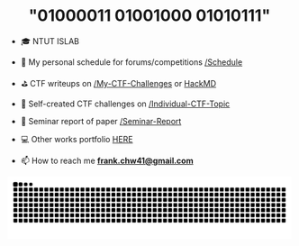 <h1 align="center">"01000011 01001000 01010111"</h1>

- 🎓 NTUT ISLAB

- 🎯 My personal schedule for forums/competitions [/Schedule](https://github.com/Chw41/Schedule)

- ⛳ CTF writeups on [/My-CTF-Challenges](https://github.com/Chw41/My-CTF-Challenges) or [HackMD](https://hackmd.io/@CHW/)

- 🧱 Self-created CTF challenges on [/Individual-CTF-Topic](https://github.com/Chw41/Individual-CTF-Topic)

- 📝 Seminar report of paper [/Seminar-Report](https://github.com/Chw41/Seminar-Report)

- 💻 Other works portfolio [HERE](https://github.com/Chw41?tab=repositories)

- 📫 How to reach me **frank.chw41@gmail.com**


![snake gif](https://github.com/Chw41/Chw41/blob/output/github-contribution-grid-snake.svg)
